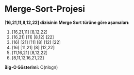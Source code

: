 # Merge-Sort-Projesi
**[16,21,11,8,12,22] dizisinin Merge Sort türüne göre aşamaları:**
1. [16,21,11] [8,12,22]
2. [16,21] [11] [8,12] [22]
3. [16] [21] [11] [8] [12] [22]
4. [16] [11,21] [8] [12,22]
5. [11,16,21] [8,12,22]
6. [8,11,12,16,21,22]

**Big-O Gösterimi:** O(nlogn)
